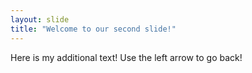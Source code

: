```yaml
---
layout: slide
title: "Welcome to our second slide!"
---
```

Here is my additional text!
Use the left arrow to go back!
